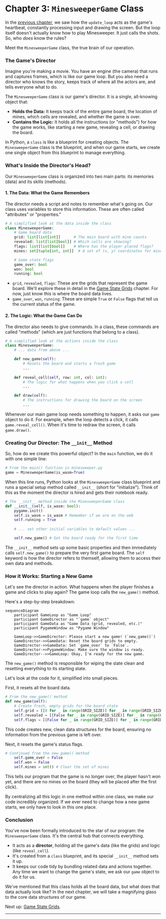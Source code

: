 # Chapter 3: `MinesweeperGame` Class

In the [previous chapter](02_the_main_game_loop___update_loop___.md), we saw how the `update_loop` acts as the game's heartbeat, constantly processing input and drawing the screen. But the loop itself doesn't actually know how to play Minesweeper. It just calls the shots. So, who *does* know the rules?

Meet the `MinesweeperGame` class, the true brain of our operation.

### The Game's Director

Imagine you're making a movie. You have an engine (the camera) that runs and captures frames, which is like our game loop. But you also need a director who knows the story, keeps track of where all the actors are, and tells everyone what to do.

The `MinesweeperGame` class is our game's director. It is a single, all-knowing object that:

*   **Holds the Data:** It keeps track of the entire game board, the location of mines, which cells are revealed, and whether the game is over.
*   **Contains the Logic:** It holds all the instructions (or "methods") for how the game works, like starting a new game, revealing a cell, or drawing the board.

In Python, a `class` is like a blueprint for creating objects. The `MinesweeperGame` class is the blueprint, and when our game starts, we create one single object from this blueprint to manage everything.

### What's Inside the Director's Head?

Our `MinesweeperGame` class is organized into two main parts: its memories (data) and its skills (methods).

#### 1. The Data: What the Game Remembers

The director needs a script and notes to remember what's going on. Our class uses variables to store this information. These are often called "attributes" or "properties."

```python
# A simplified look at the data inside the class
class MinesweeperGame:
    # Game board data
    grid: list[list[int]]      # The main board with mine counts
    revealed: list[list[bool]] # Which cells are showing?
    flags: list[list[bool]]    # Where has the player placed flags?
    mines: set[tuple[int, int]]  # A set of (x, y) coordinates for mines

    # Game state flags
    game_over: bool
    won: bool
    running: bool
```

*   `grid`, `revealed`, `flags`: These are the grids that represent the game board. We'll explore these in detail in the [Game State Grids](04_game_state_grids_.md) chapter. For now, just know this is where the board data lives.
*   `game_over`, `won`, `running`: These are simple `True` or `False` flags that tell us the current status of the game.

#### 2. The Logic: What the Game Can Do

The director also needs to give commands. In a class, these commands are called "methods" (which are just functions that belong to a class).

```python
# A simplified look at the actions inside the class
class MinesweeperGame:
    # ... data from above ...

    def new_game(self):
        # Resets the board and starts a fresh game
        ...
    
    def reveal_cell(self, row: int, col: int):
        # The logic for what happens when you click a cell
        ...

    def draw(self):
        # The instructions for drawing the board on the screen
        ...
```

Whenever our main game loop needs something to happen, it asks our `game` object to do it. For example, when the loop detects a click, it calls `game.reveal_cell()`. When it's time to redraw the screen, it calls `game.draw()`.

### Creating Our Director: The `__init__` Method

So, how do we create this powerful object? In the `main` function, we do it with one simple line:

```python
# From the main() function in minesweeper.py
game = MinesweeperGame(is_wasm=True)
```

When this line runs, Python looks at the `MinesweeperGame` class blueprint and runs a special setup method called `__init__` (short for "initialize"). Think of this as the moment the director is hired and gets their notebook ready.

```python
# The __init__ method inside the MinesweeperGame class
def __init__(self, is_wasm: bool):
    pygame.init()
    self.is_wasm = is_wasm # Remember if we are on the web
    self.running = True
    
    # ... set other initial variables to default values ...

    self.new_game() # Get the board ready for the first time
```
The `__init__` method sets up some basic properties and then immediately calls `self.new_game()` to prepare the very first game board. The `self` keyword is how the director refers to themself, allowing them to access their own data and methods.

### How it Works: Starting a New Game

Let's see the director in action. What happens when the player finishes a game and clicks to play again? The game loop calls the `new_game()` method.

Here's a step-by-step breakdown:

```mermaid
sequenceDiagram
    participant GameLoop as "Game Loop"
    participant GameDirector as "`game` object"
    participant GameData as "Game Data (grid, revealed, etc.)"
    participant PygameWindow as "Pygame Window"

    GameLoop->>GameDirector: Please start a new game! (`new_game()`)
    GameDirector->>GameData: Reset the board grids to empty.
    GameDirector->>GameData: Set `game_over` to `False`.
    GameDirector->>PygameWindow: Make sure the window is ready.
    GameDirector-->>GameLoop: Okay, I'm ready for the new game.
```

The `new_game()` method is responsible for wiping the slate clean and resetting everything to its starting state.

Let's look at the code for it, simplified into small pieces.

First, it resets all the board data.

```python
# From the new_game() method
def new_game(self):
    # Create fresh, empty grids for the board state
    self.grid = [[0 for _ in range(GRID_SIZE)] for _ in range(GRID_SIZE)]
    self.revealed = [[False for _ in range(GRID_SIZE)] for _ in range(GRID_SIZE)]
    self.flags = [[False for _ in range(GRID_SIZE)] for _ in range(GRID_SIZE)]
```
This code creates new, clean data structures for the board, ensuring no information from the previous game is left over.

Next, it resets the game's status flags.

```python
# Continued from the new_game() method
    self.game_over = False
    self.won = False
    self.mines = set() # Clear the set of mines
```
This tells our program that the game is no longer over, the player hasn't won yet, and there are no mines on the board (they will be placed after the first click).

By centralizing all this logic in one method within one class, we make our code incredibly organized. If we ever need to change how a new game starts, we only have to look in this one place.

### Conclusion

You've now been formally introduced to the star of our program: the `MinesweeperGame` class. It's the central hub that connects everything.

*   It acts as a **director**, holding all the game's data (like the grids) and logic (like `reveal_cell`).
*   It's created from a `class` blueprint, and its special `__init__` method sets it up.
*   It keeps our code tidy by bundling related data and actions together. Any time we want to change the game's state, we ask our `game` object to do it for us.

We've mentioned that this class holds all the board data, but what does that data actually look like? In the next chapter, we will take a magnifying glass to the core data structures of our game.

Next up: [Game State Grids](04_game_state_grids_.md).

---

